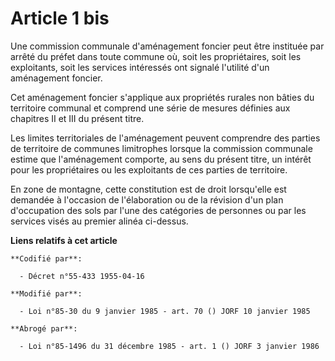 # Article 1 bis

Une commission communale d'aménagement foncier peut être instituée par arrêté du préfet dans toute commune où, soit les
propriétaires, soit les exploitants, soit les services intéressés ont signalé l'utilité d'un aménagement foncier.

Cet aménagement foncier s'applique aux propriétés rurales non bâties du territoire communal et comprend une série de mesures
définies aux chapitres II et III du présent titre.

Les limites territoriales de l'aménagement peuvent comprendre des parties de territoire de communes limitrophes lorsque la
commission communale estime que l'aménagement comporte, au sens du présent titre, un intérêt pour les propriétaires ou les
exploitants de ces parties de territoire.

En zone de montagne, cette constitution est de droit lorsqu'elle est demandée à l'occasion de l'élaboration ou de la révision
d'un plan d'occupation des sols par l'une des catégories de personnes ou par les services visés au premier alinéa ci-dessus.

**Liens relatifs à cet article**

	**Codifié par**:

	  - Décret n°55-433 1955-04-16

	**Modifié par**:

	  - Loi n°85-30 du 9 janvier 1985 - art. 70 () JORF 10 janvier 1985

	**Abrogé par**:

	  - Loi n°85-1496 du 31 décembre 1985 - art. 1 () JORF 3 janvier 1986
